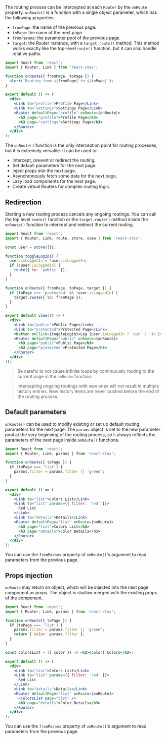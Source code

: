 The routing process can be intercepted at each `Router` by the `onRoute` property. `onRoute()` is a function with a single object parameter, which has the following properties:

- `fromPage`: the name of the previous page.
- `toPage`: the name of the next page.
- `fromParams`: the parameter pool of the previous page.
- `target`: the Router instance, with a `target.route()` method. This method works exactly like the top-level `route()` function, but it can also handle relative paths.

```jsx
import React from 'react';
import { Router, Link } from 'react-stax';

function onRoute({ fromPage, toPage }) {
  alert(`Routing from ${fromPage} to ${toPage}`);
}

export default () => (
  <div>
    <Link to="profile">Profile Page</Link>
    <Link to="settings">Settings Page</Link>
    <Router defaultPage="profile" onRoute={onRoute}>
      <h3 page="profile">Profile Page</h3>
      <h3 page="settings">Settings Page</h3>
    </Router>
  </div>
);
```

<div id="interception-demo"></div>

The `onRoute()` function is the only interception point for routing processes, but it is extremely versatile. It can be used to:

- <span id="redirect-link">Intercept, prevent or redirect </span> the routing.
- <span id="params-link">Set default parameters </span> for the next page.
- <span id="props-link">Inject props </span> into the next page.
- <span id="fetch-link">Asynchronously fetch some data </span> for the next page.
- <span id="lazy-link">Lazy load components</span> for the next page.
- <span id="virtual-link">Create virtual Routers</span> for complex routing logic.

## Redirection

Starting a new routing process cancels any ongoing routings. You can call the top level `route()` function or the `target.route()` method inside the `onRoute()` function to intercept and redirect the current routing.

```jsx
import React from 'react';
import { Router, Link, route, store, view } from 'react-stax';

const user = store({});

function toggleLogin() {
  user.isLoggedIn = !user.isLoggedIn;
  if (!user.isLoggedIn) {
    route({ to: 'public' });
  }
}

function onRoute({ fromPage, toPage, target }) {
  if (toPage === 'protected' && !user.isLoggedIn) {
    target.route({ to: fromPage });
  }
}

export default view(() => (
  <div>
    <Link to="public">Public Page</Link>
    <Link to="protected">Protected Page</Link>
    <button onClick={toggleLogin}>Log {user.isLoggedIn ? 'out' : 'in'}</button>
    <Router defaultPage="public" onRoute={onRoute}>
      <h3 page="public">Public Page</h3>
      <h3 page="protected">Protected Page</h3>
    </Router>
  </div>
));
```

<div id="protected-demo"></div>

> Be careful to not cause infinite loops by continuously routing to the current page in the `onRoute` function.

> Intercepting ongoing routings with new ones will not result in multiple history entries. New history items are never pushed before the end of the routing process.

## Default parameters

`onRoute()` can be used to modify existing or set up default routing parameters for the next page. The `params` object is set to the new parameter pool at the very beginning of the routing process, so it always reflects the parameters of the next page inside `onRoute()` functions.

```jsx
import React from 'react';
import { Router, Link, params } from 'react-stax';

function onRoute({ toPage }) {
  if (toPage === 'list') {
    params.filter = params.filter || 'green';
  }
}

export default () => (
  <div>
    <Link to="list">Colors List</Link>
    <Link to="list" params={{ filter: 'red' }}>
      Red List
    </Link>
    <Link to="details">Details</Link>
    <Router defaultPage="list" onRoute={onRoute}>
      <h3 page="list">Colors List</h3>
      <h3 page="details">Color Details</h3>
    </Router>
  </div>
);
```

<div id="params-demo"></div>

You can use the `fromParams` property of `onRoute()`'s argument to read parameters from the previous page.

## Props injection

`onRoute` may return an object, which will be injected into the next page component as props. The object is shallow merged with the existing props of the component.

```jsx
import React from 'react';
import { Router, Link, params } from 'react-stax';

function onRoute({ toPage }) {
  if (toPage === 'list') {
    params.filter = params.filter || 'green';
    return { color: params.filter };
  }
}

const ColorsList = ({ color }) => <h3>{color} Colors</h3>;

export default () => (
  <div>
    <Link to="list">Colors List</Link>
    <Link to="list" params={{ filter: 'red' }}>
      Red List
    </Link>
    <Link to="details">Details</Link>
    <Router defaultPage="list" onRoute={onRoute}>
      <ColorsList page="list" />
      <h3 page="details">Color Details</h3>
    </Router>
  </div>
);
```

<div id="props-demo"></div>

You can use the `fromParams` property of `onRoute()`'s argument to read parameters from the previous page.
